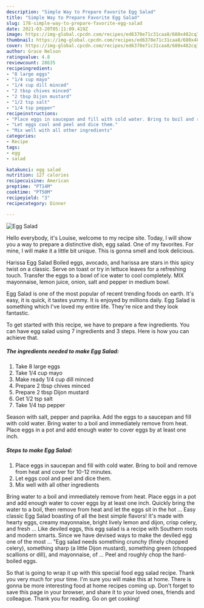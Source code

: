 ```yaml
---
description: "Simple Way to Prepare Favorite Egg Salad"
title: "Simple Way to Prepare Favorite Egg Salad"
slug: 178-simple-way-to-prepare-favorite-egg-salad
date: 2021-03-20T05:11:09.419Z
image: https://img-global.cpcdn.com/recipes/ed6378e71c31caa8/680x482cq70/egg-salad-recipe-main-photo.jpg
thumbnail: https://img-global.cpcdn.com/recipes/ed6378e71c31caa8/680x482cq70/egg-salad-recipe-main-photo.jpg
cover: https://img-global.cpcdn.com/recipes/ed6378e71c31caa8/680x482cq70/egg-salad-recipe-main-photo.jpg
author: Grace Nelson
ratingvalue: 4.8
reviewcount: 28635
recipeingredient:
- "8 large eggs"
- "1/4 cup mayo"
- "1/4 cup dill minced"
- "2 tbsp chives minced"
- "2 tbsp Dijon mustard"
- "1/2 tsp salt"
- "1/4 tsp pepper"
recipeinstructions:
- "Place eggs in saucepan and fill with cold water. Bring to boil and remove from heat and cover for 10-12 minutes."
- "Let eggs cool and peel and dice them."
- "Mix well with all other ingredients"
categories:
- Recipe
tags:
- egg
- salad

katakunci: egg salad 
nutrition: 127 calories
recipecuisine: American
preptime: "PT14M"
cooktime: "PT50M"
recipeyield: "3"
recipecategory: Dinner

---
```



![Egg Salad](https://img-global.cpcdn.com/recipes/ed6378e71c31caa8/680x482cq70/egg-salad-recipe-main-photo.jpg)

Hello everybody, it's Louise, welcome to my recipe site. Today, I will show you a way to prepare a distinctive dish, egg salad. One of my favorites. For mine, I will make it a little bit unique. This is gonna smell and look delicious.

Harissa Egg Salad Boiled eggs, avocado, and harissa are stars in this spicy twist on a classic. Serve on toast or try in lettuce leaves for a refreshing touch. Transfer the eggs to a bowl of ice water to cool completely. MIX mayonnaise, lemon juice, onion, salt and pepper in medium bowl.

Egg Salad is one of the most popular of recent trending foods on earth. It's easy, it is quick, it tastes yummy. It is enjoyed by millions daily. Egg Salad is something which I've loved my entire life. They're nice and they look fantastic.


To get started with this recipe, we have to prepare a few ingredients. You can have egg salad using 7 ingredients and 3 steps. Here is how you can achieve that.

<!--inarticleads1-->

##### The ingredients needed to make Egg Salad:

1. Take 8 large eggs
1. Take 1/4 cup mayo
1. Make ready 1/4 cup dill minced
1. Prepare 2 tbsp chives minced
1. Prepare 2 tbsp Dijon mustard
1. Get 1/2 tsp salt
1. Take 1/4 tsp pepper


Season with salt, pepper and paprika. Add the eggs to a saucepan and fill with cold water. Bring water to a boil and immediately remove from heat. Place eggs in a pot and add enough water to cover eggs by at least one inch. 

<!--inarticleads2-->

##### Steps to make Egg Salad:

1. Place eggs in saucepan and fill with cold water. Bring to boil and remove from heat and cover for 10-12 minutes.
1. Let eggs cool and peel and dice them.
1. Mix well with all other ingredients


Bring water to a boil and immediately remove from heat. Place eggs in a pot and add enough water to cover eggs by at least one inch. Quickly bring the water to a boil, then remove from heat and let the eggs sit in the hot … Easy classic Egg Salad boasting of all the best simple flavors! It&#39;s made with hearty eggs, creamy mayonnaise, bright lively lemon and dijon, crisp celery, and fresh … Like deviled eggs, this egg salad is a recipe with Southern roots and modern smarts. Since we have devised ways to make the deviled egg one of the most … &#34;Egg salad needs something crunchy (finely chopped celery), something sharp (a little Dijon mustard), something green (chopped scallions or dill), and mayonnaise, of … Peel and roughly chop the hard-boiled eggs. 

So that is going to wrap it up with this special food egg salad recipe. Thank you very much for your time. I'm sure you will make this at home. There is gonna be more interesting food at home recipes coming up. Don't forget to save this page in your browser, and share it to your loved ones, friends and colleague. Thank you for reading. Go on get cooking!
